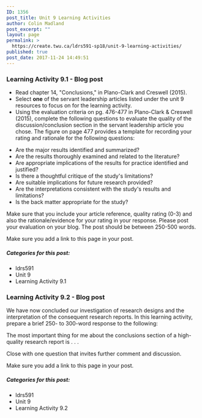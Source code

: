 ```yaml
---
ID: 1356
post_title: Unit 9 Learning Activities
author: Colin Madland
post_excerpt: ""
layout: page
permalink: >
  https://create.twu.ca/ldrs591-sp18/unit-9-learning-activities/
published: true
post_date: 2017-11-24 14:49:51
---
```

### Learning Activity 9.1 - Blog post

* Read chapter 14, "Conclusions," in Plano-Clark and Creswell (2015).
* Select **one** of the servant leadership articles listed under the unit 9 resources to focus on for the learning activity.
* Using the evaluation criteria on pg. 476-477 in Plano-Clark &amp; Creswell (2015), complete the following questions to evaluate the quality of the discussion/conclusion section in the servant leadership article you chose. The figure on page 477 provides a template for recording your rating and rationale for the following questions:
<ul>
 	<li>Are the major results identified and summarized?</li>
 	<li>Are the results thoroughly examined and related to the literature?</li>
 	<li>Are appropriate implications of the results for practice identified and justified?</li>
 	<li>Is there a thoughtful critique of the study's limitations?</li>
 	<li>Are suitable implications for future research provided?</li>
 	<li>Are the interpretations consistent with the study's results and limitations?</li>
 	<li>Is the back matter appropriate for the study?</li>
</ul>
Make sure that you include your article reference, quality rating (0-3) and also the rationale/evidence for your rating in your response. Please post your evaluation on your blog. The post should be between 250-500 words.

Make sure you add a link to this page in your post.

##### Categories for this post:

* ldrs591
* Unit 9
* Learning Activity 9.1

### Learning Activity 9.2 - Blog post

We have now concluded our investigation of research designs and the interpretation of the consequent research reports. In this learning activity, prepare a brief 250- to 300-word response to the following:

The most important thing for me about the conclusions section of a high-quality research report is . . .

Close with one question that invites further comment and discussion.

Make sure you add a link to this page in your post.

##### Categories for this post:

* ldrs591
* Unit 9
* Learning Activity 9.2

&nbsp;